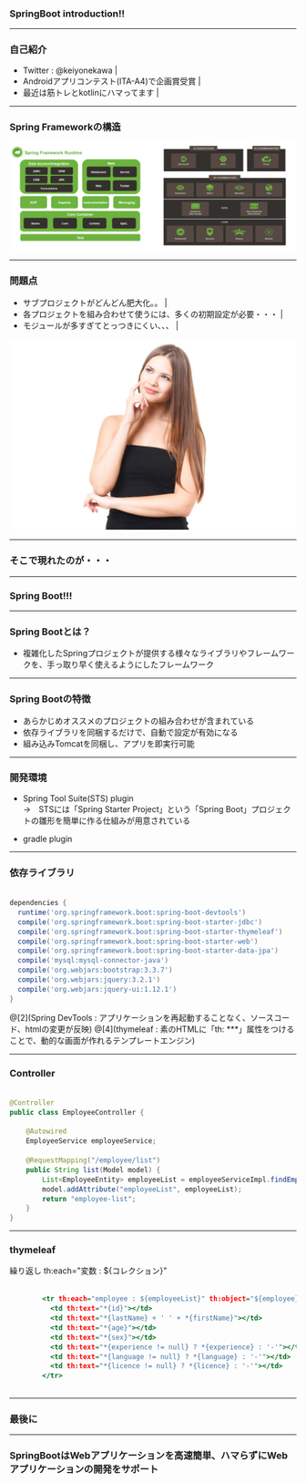 ### SpringBoot introduction!!



---
### 自己紹介

- Twitter : @keiyonekawa |
- Androidアプリコンテスト(ITA-A4)で企画賞受賞 |
- 最近は筋トレとkotlinにハマってます |


---
### Spring Frameworkの構造

![springframework](spring.png)



---
### 問題点

- サブプロジェクトがどんどん肥大化。。 |
- 各プロジェクトを組み合わせて使うには、多くの初期設定が必要・・・ |
- モジュールが多すぎてとっつきにくい、、、 |

![image](DI_IMG_5788_TP_V.jpg)



---

### そこで現れたのが・・・

---

### Spring Boot!!!

---

### Spring Bootとは？

- 複雑化したSpringプロジェクトが提供する様々なライブラリやフレームワークを、手っ取り早く使えるようにしたフレームワーク

---

### Spring Bootの特徴

- あらかじめオススメのプロジェクトの組み合わせが含まれている 
- 依存ライブラリを同梱するだけで、自動で設定が有効になる 
- 組み込みTomcatを同梱し、アプリを即実行可能 

---

### 開発環境

- Spring Tool Suite(STS) plugin <br>
→　STSには「Spring Starter Project」という「Spring Boot」プロジェクトの雛形を簡単に作る仕組みが用意されている

- gradle plugin

---

### 依存ライブラリ

```build.gradle

dependencies {
  runtime('org.springframework.boot:spring-boot-devtools') 
  compile('org.springframework.boot:spring-boot-starter-jdbc')
  compile('org.springframework.boot:spring-boot-starter-thymeleaf')
  compile('org.springframework.boot:spring-boot-starter-web')
  compile('org.springframework.boot:spring-boot-starter-data-jpa')
  compile('mysql:mysql-connector-java')
  compile('org.webjars:bootstrap:3.3.7')
  compile('org.webjars:jquery:3.2.1')
  compile('org.webjars:jquery-ui:1.12.1')
}

```

@[2](Spring DevTools : アプリケーションを再起動することなく、ソースコード、htmlの変更が反映)
@[4](thymeleaf : 素のHTMLに「th: ***」属性をつけることで、動的な画面が作れるテンプレートエンジン)

---

### Controller

```EmployeeController.java

@Controller
public class EmployeeController {

    @Autowired
    EmployeeService employeeService;
    
    @RequestMapping("/employee/list")
    public String list(Model model) {
        List<EmployeeEntity> employeeList = employeeServiceImpl.findEmployee();
        model.addAttribute("employeeList", employeeList);
        return "employee-list";
    }
}
```

---

### thymeleaf

繰り返し
th:each="変数 : ${コレクション}"

``` employee-list.html

        <tr th:each="employee : ${employeeList}" th:object="${employee}">
          <td th:text="*{id}"></td>
          <td th:text="*{lastName} + ' ' + *{firstName}"></td>
          <td th:text="*{age}"></td>
          <td th:text="*{sex}"></td>
          <td th:text="*{experience != null} ? *{experience} : '-'"></td>
          <td th:text="*{language != null} ? *{language} : '-'"></td>
          <td th:text="*{licence != null} ? *{licence} : '-'"></td>
        </tr>
        
```

--- 

### 最後に


---

### SpringBootはWebアプリケーションを高速簡単、ハマらずにWebアプリケーションの開発をサポート







